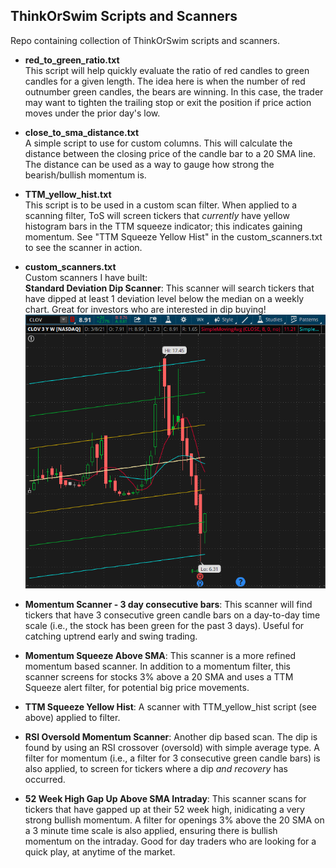 ## ThinkOrSwim Scripts and Scanners

Repo containing collection of ThinkOrSwim scripts and scanners.

* **red_to_green_ratio.txt**  
This script will help quickly evaluate the ratio of red candles to green candles for a given length.  The idea here is
when the number of red outnumber green candles, the bears are winning. In this case, the trader may want to tighten the trailing stop or exit the position if price action moves under the prior day's low.

* **close_to_sma_distance.txt**  
A simple script to use for custom columns. This will calculate the distance between the closing price of the candle bar to a 20 SMA line.  The distance can be used as a way to gauge how strong the bearish/bullish momentum is.

* **TTM_yellow_hist.txt**  
This script is to be used in a custom scan filter.  When applied to a scanning filter, ToS will screen tickers that *currently* have yellow histogram bars in the TTM squeeze indicator; this indicates gaining momentum. See "TTM Squeeze Yellow Hist" in the custom_scanners.txt to see the scanner in action.

* **custom_scanners.txt**  
Custom scanners I have built:  
  **Standard Deviation Dip Scanner**:  This scanner will search tickers that have dipped at least 1 deviation level below the median on a weekly chart.  Great for investors who are interested in dip buying!  
![](screenshots/std_deviation_dip.png)

*  **Momentum Scanner - 3 day consecutive bars**:  This scanner will find tickers that have 3 consecutive green candle bars on a day-to-day time scale (i.e., the stock has been green for the past 3 days).  Useful for catching uptrend early and swing trading. 

* **Momentum Squeeze Above SMA**:  This scanner is a more refined momentum based scanner.  In addition to a momentum filter, this scanner screens for stocks 3% above a 20 SMA and uses a TTM Squeeze alert filter, for potential big price movements. 

* **TTM Squeeze Yellow Hist**:  A scanner with TTM_yellow_hist script (see above) applied to filter.  

* **RSI Oversold Momentum Scanner**:  Another dip based scan.  The dip is found by using an RSI crossover (oversold) with simple average type.  A filter for momentum (i.e., a filter for 3 consecutive green candle bars) is also applied, to screen for tickers where a dip *and recovery* has occurred.

* **52 Week High Gap Up Above SMA Intraday**:  This scanner scans for tickers that have gapped up at their 52 week high, inidicating a very strong bullish momentum.  A filter for openings 3% above the 20 SMA on a 3 minute time scale is also applied, ensuring there is bullish momentum on the intraday.  Good for day traders who are looking for a quick play, at anytime of the market.
  
